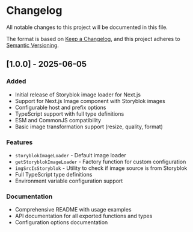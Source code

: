 # Changelog

All notable changes to this project will be documented in this file.

The format is based on [Keep a Changelog](https://keepachangelog.com/en/1.0.0/),
and this project adheres to [Semantic Versioning](https://semver.org/spec/v2.0.0.html).

## [1.0.0] - 2025-06-05

### Added
- Initial release of Storyblok image loader for Next.js
- Support for Next.js Image component with Storyblok images
- Configurable host and prefix options
- TypeScript support with full type definitions
- ESM and CommonJS compatibility
- Basic image transformation support (resize, quality, format)

### Features
- `storyblokImageLoader` - Default image loader
- `getStoryblokImageLoader` - Factory function for custom configuration
- `imgSrcIsStoryblok` - Utility to check if image source is from Storyblok
- Full TypeScript type definitions
- Environment variable configuration support

### Documentation
- Comprehensive README with usage examples
- API documentation for all exported functions and types
- Configuration options documentation
